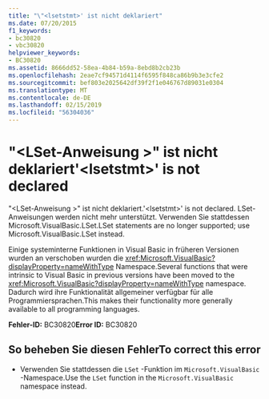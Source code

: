 ```yaml
---
title: "\"<lsetstmt>' ist nicht deklariert"
ms.date: 07/20/2015
f1_keywords:
- bc30820
- vbc30820
helpviewer_keywords:
- BC30820
ms.assetid: 8666dd52-58ea-4b84-b59a-8ebd8b2cb23b
ms.openlocfilehash: 2eae7cf94571d4114f6595f848ca86b9b3e3cfe2
ms.sourcegitcommit: bef803e2025642df39f2f1e046767d89031e0304
ms.translationtype: MT
ms.contentlocale: de-DE
ms.lasthandoff: 02/15/2019
ms.locfileid: "56304036"
---
```

# <a name="lsetstmt-is-not-declared"></a><span data-ttu-id="479d2-102">"\<LSet-Anweisung >" ist nicht deklariert</span><span class="sxs-lookup"><span data-stu-id="479d2-102">'\<lsetstmt>' is not declared</span></span>
<span data-ttu-id="479d2-103">"\<LSet-Anweisung >" ist nicht deklariert.</span><span class="sxs-lookup"><span data-stu-id="479d2-103">'\<lsetstmt>' is not declared.</span></span> <span data-ttu-id="479d2-104">LSet-Anweisungen werden nicht mehr unterstützt. Verwenden Sie stattdessen Microsoft.VisualBasic.LSet.</span><span class="sxs-lookup"><span data-stu-id="479d2-104">LSet statements are no longer supported; use Microsoft.VisualBasic.LSet instead.</span></span>  
  
 <span data-ttu-id="479d2-105">Einige systeminterne Funktionen in Visual Basic in früheren Versionen wurden an verschoben wurden die <xref:Microsoft.VisualBasic?displayProperty=nameWithType> Namespace.</span><span class="sxs-lookup"><span data-stu-id="479d2-105">Several functions that were intrinsic to Visual Basic in previous versions have been moved to the <xref:Microsoft.VisualBasic?displayProperty=nameWithType> namespace.</span></span> <span data-ttu-id="479d2-106">Dadurch wird ihre Funktionalität allgemeiner verfügbar für alle Programmiersprachen.</span><span class="sxs-lookup"><span data-stu-id="479d2-106">This makes their functionality more generally available to all programming languages.</span></span>  
  
 <span data-ttu-id="479d2-107">**Fehler-ID:** BC30820</span><span class="sxs-lookup"><span data-stu-id="479d2-107">**Error ID:** BC30820</span></span>  
  
## <a name="to-correct-this-error"></a><span data-ttu-id="479d2-108">So beheben Sie diesen Fehler</span><span class="sxs-lookup"><span data-stu-id="479d2-108">To correct this error</span></span>  
  
-   <span data-ttu-id="479d2-109">Verwenden Sie stattdessen die `LSet` -Funktion im `Microsoft.VisualBasic` -Namespace.</span><span class="sxs-lookup"><span data-stu-id="479d2-109">Use the `LSet` function in the `Microsoft.VisualBasic` namespace instead.</span></span>  
